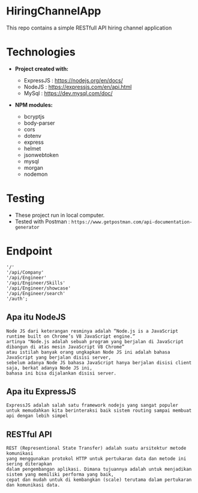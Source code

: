 # HiringChannelApp
This repo contains a simple RESTfull API hiring channel application
# Technologies

* **Project created with:**
	* ExpressJS : https://nodejs.org/en/docs/
	* NodeJS : https://expressjs.com/en/api.html
  * MySql : https://dev.mysql.com/doc/

* **NPM modules:**
	* bcryptjs
	* body-parser
	* cors
	* dotenv
	* express
	* helmet
	* jsonwebtoken
	* mysql
	* morgan
	* nodemon

# Testing
 - These project run in local computer. 
 - Tested with Postman : `https://www.getpostman.com/api-documentation-generator`
 # Endpoint
 ```
 '/'
 '/api/Company'
 '/api/Engineer'
 '/api/Engineer/Skills'
 '/api/Engineer/showcase'
 '/api/Engineer/search'
 '/auth';
 ```
 
 ## Apa itu NodeJS
 ```
Node JS dari keterangan resminya adalah “Node.js is a JavaScript runtime built on Chrome’s V8 JavaScript engine.” 
artinya "Node.js adalah sebuah program yang berjalan di JavaScript dibangun di atas mesin JavaScript V8 Chrome”
atau istilah banyak orang ungkapkan Node JS ini adalah bahasa JavaScript yang berjalan disisi server, 
sebelum adanya Node JS bahasa JavaScript hanya berjalan disisi client saja, berkat adanya Node JS ini, 
bahasa ini bisa dijalankan disisi server.
 ```
 ## Apa itu ExpressJS
 ```
 ExpressJS adalah salah satu framework nodejs yang sangat populer 
 untuk memudahkan kita berinteraksi baik sistem routing sampai membuat api dengan lebih simpel
 ```
## RESTful API
```
REST (Representional State Transfer) adalah suatu arsitektur metode komunikasi 
yang menggunakan protokol HTTP untuk pertukaran data dan metode ini sering diterapkan 
dalam pengembangan aplikasi. Dimana tujuannya adalah untuk menjadikan sistem yang memiliki performa yang baik, 
cepat dan mudah untuk di kembangkan (scale) terutama dalam pertukaran dan komunikasi data.
```
